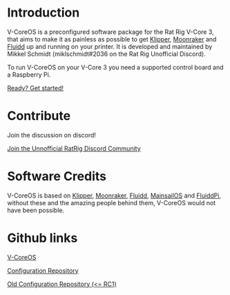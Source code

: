 # Introduction
V-CoreOS is a preconfigured software package for the Rat Rig V-Core 3, that aims to make it as painless as possible to get [Klipper](https://www.klipper3d.org/), [Moonraker](https://github.com/Arksine/moonraker) and [Fluidd](https://docs.fluidd.xyz/) up and running on your printer. It is developed and maintained by Mikkel Schmidt (miklschmidt#2036 on the Rat Rig Unofficial Discord).

To run V-CoreOS on your V-Core 3 you need a supported control board and a Raspberry Pi.

[Ready? Get started!](installation.md ':class=button')

# Contribute
Join the discussion on discord!

[Join the Unnofficial RatRig Discord Community](https://discord.gg/D62e8XNeYa ':class=button')
# Software Credits

V-CoreOS is based on [Klipper](https://www.klipper3d.org/), [Moonraker](https://github.com/Arksine/moonraker), [Fluidd](https://docs.fluidd.xyz/), [MainsailOS](https://github.com/raymondh2/MainsailOS) and [FluiddPi](https://github.com/cadriel/FluiddPI), without these and the amazing people behind them, V-CoreOS would not have been possible.

# Github links
[V-CoreOS](https://github.com/rat-rig/v-coreos/)

[Configuration Repository](https://github.com/rat-os/ratos-configuration)

[Old Configuration Repository (<= RC1)](https://github.com/Rat-Rig/v-core-3-klipper-config)